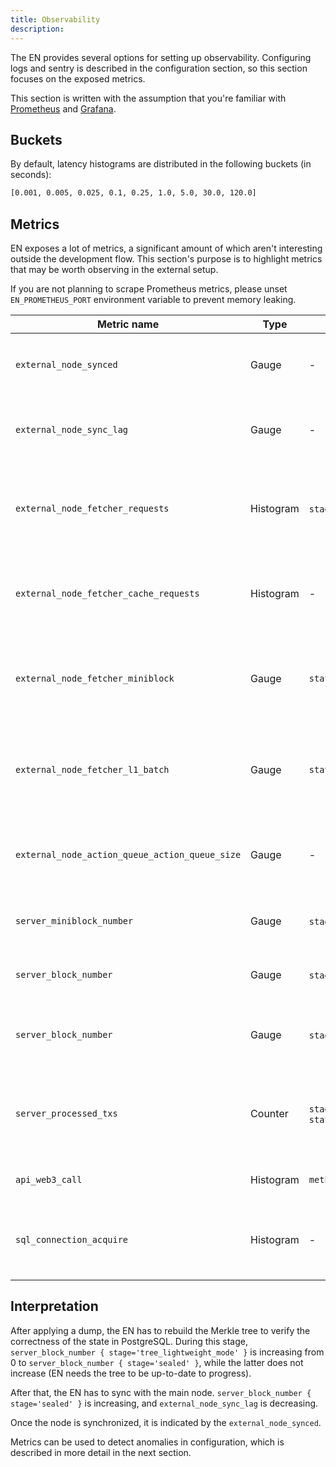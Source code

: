```yaml
---
title: Observability
description:
---
```


The EN provides several options for setting up observability. Configuring logs and sentry is described in the
configuration section, so this section focuses on the exposed metrics.

This section is written with the assumption that you're familiar with
[Prometheus](https://prometheus.io/docs/introduction/overview/) and [Grafana](https://grafana.com/docs/).

## Buckets

By default, latency histograms are distributed in the following buckets (in seconds):

```txt
[0.001, 0.005, 0.025, 0.1, 0.25, 1.0, 5.0, 30.0, 120.0]
```

## Metrics

EN exposes a lot of metrics, a significant amount of which aren't interesting outside the development flow. This
section's purpose is to highlight metrics that may be worth observing in the external setup.

If you are not planning to scrape Prometheus metrics, please unset `EN_PROMETHEUS_PORT` environment variable to prevent
memory leaking.

| Metric name                                    | Type      | Labels                                | Description                                                        |
| ---------------------------------------------- | --------- | ------------------------------------- | ------------------------------------------------------------------ |
| `external_node_synced`                         | Gauge     | -                                     | 1 if synced, 0 otherwise. Matches `eth_call` behavior              |
| `external_node_sync_lag`                       | Gauge     | -                                     | How many blocks behind the main node the EN is                     |
| `external_node_fetcher_requests`               | Histogram | `stage`, `actor`                      | Duration of requests performed by the different fetcher components |
| `external_node_fetcher_cache_requests`         | Histogram | -                                     | Duration of requests performed by the fetcher cache layer          |
| `external_node_fetcher_miniblock`              | Gauge     | `status`                              | The number of the last L2 block update fetched from the main node  |
| `external_node_fetcher_l1_batch`               | Gauge     | `status`                              | The number of the last batch update fetched from the main node     |
| `external_node_action_queue_action_queue_size` | Gauge     | -                                     | Amount of fetched items waiting to be processed                    |
| `server_miniblock_number`                      | Gauge     | `stage`=`sealed`                      | Last locally applied L2 block number                               |
| `server_block_number`                          | Gauge     | `stage`=`sealed`                      | Last locally applied L1 batch number                               |
| `server_block_number`                          | Gauge     | `stage`=`tree_lightweight_mode`       | Last L1 batch number processed by the tree                         |
| `server_processed_txs`                         | Counter   | `stage`=`mempool_added, state_keeper` | Can be used to show incoming and processing TPS values             |
| `api_web3_call`                                | Histogram | `method`                              | Duration of Web3 API calls                                         |
| `sql_connection_acquire`                       | Histogram | -                                     | Time to get an SQL connection from the connection pool             |

## Interpretation

After applying a dump, the EN has to rebuild the Merkle tree to verify the correctness of the state in PostgreSQL.
During this stage, `server_block_number { stage='tree_lightweight_mode' }` is increasing from 0 to
`server_block_number { stage='sealed' }`, while the latter does not increase (EN needs the tree to be up-to-date to
progress).

After that, the EN has to sync with the main node. `server_block_number { stage='sealed' }` is increasing, and
`external_node_sync_lag` is decreasing.

Once the node is synchronized, it is indicated by the `external_node_synced`.

Metrics can be used to detect anomalies in configuration, which is described in more detail in the
next section.
